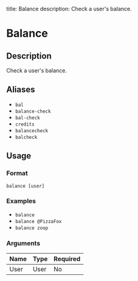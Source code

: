 title: Balance
description: Check a user's balance.

# Balance

## Description

Check a user's balance.

## Aliases

* `bal`
* `balance-check`
* `bal-check`
* `credits`
* `balancecheck`
* `balcheck`

## Usage

### Format

`balance [user]`

### Examples

* `balance`
* `balance @PizzaFox`
* `balance zoop`

### Arguments

| Name | Type | Required |
|------|------|----------|
| User | User | No       |
